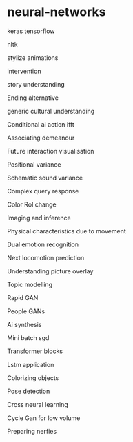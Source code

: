 # neural-networks
keras
tensorflow

nltk

stylize
animations

intervention

story understanding 

Ending alternative 

generic cultural understanding 

Conditional ai action ifft

Associating demeanour

Future interaction visualisation 

Positional variance

Schematic sound variance

Complex query response

Color RoI change

Imaging and inference

Physical characteristics due to movement

Dual emotion recognition 

Next locomotion prediction 

Understanding picture overlay

Topic modelling

Rapid GAN

People GANs

Ai synthesis 

Mini batch sgd 

Transformer blocks

Lstm application 

Colorizing objects

Pose detection 

Cross neural learning 

Cycle Gan for low volume 

Preparing nerfies
